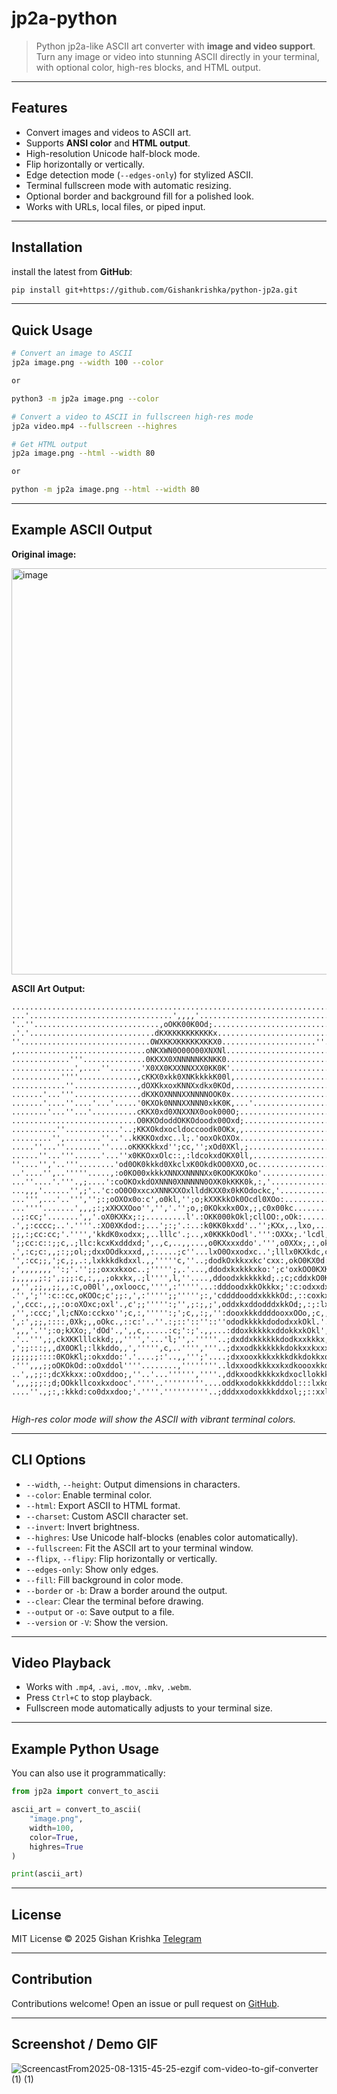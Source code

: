 # jp2a-python

> Python jp2a-like ASCII art converter with **image and video support**.
> Turn any image or video into stunning ASCII directly in your terminal, with optional color, high-res blocks, and HTML output.

---

## Features

* Convert images and videos to ASCII art.
* Supports **ANSI color** and **HTML output**.
* High-resolution Unicode half-block mode.
* Flip horizontally or vertically.
* Edge detection mode (`--edges-only`) for stylized ASCII.
* Terminal fullscreen mode with automatic resizing.
* Optional border and background fill for a polished look.
* Works with URLs, local files, or piped input.

---

## Installation

install the latest from **GitHub**:

```bash
pip install git+https://github.com/Gishankrishka/python-jp2a.git
```

---

## Quick Usage

```bash
# Convert an image to ASCII
jp2a image.png --width 100 --color

or

python3 -m jp2a image.png --color

# Convert a video to ASCII in fullscreen high-res mode
jp2a video.mp4 --fullscreen --highres

# Get HTML output
jp2a image.png --html --width 80

or

python -m jp2a image.png --html --width 80

```

---

## Example ASCII Output

**Original image:**

<img width="1212" height="650" alt="image" src="https://github.com/user-attachments/assets/69bc0bba-aa7b-48cb-9f0b-9d61b4b8d9f6" />


**ASCII Art Output:**

```
...............................................................................'
...'................................',,,,'......................................
'..''............................,oOKK00K0Od;...................................
.'.'............................dKXKKKKKKKKKKx..................................
''.............................OWXKKXKKKKKXKKX0.....................''..........
,.............................oNKXWN0O00O00XNXNl................................
.............'''..............0KKXX0XNNNNNKKNKK0................................
..............',....''.......'X0XX0KXXNNXXX0KK0K'...............................
...........''''.............,cKKX0xkk0XNKkkkkK00l,..............................
............''..............,dOXKkxoxKNNXxdkx0KOd,..............................
.......'...'''...............dKXKOXNNNXXNNNNOOK0x...............................
.......'....''....'...'.....'0KXOk0NNNXXNNN0xkK0K,...'..........................
........'...''...'..........cKKX0xd0XNXXNX0ook000O;.............................
............................O0KKOdoddOKKOdoodx00Oxd;............................
..........''............'..;KKXOkdxocldoccoodk0OKx,,............................
.........'',........''..'..kKKKOxdxc..l;.'ooxOkOXOx.............................
.....''...''........''....oKKKKkkxd'';cc,'';xOd0XKl,;...........................
......''...'''......'...''x0KKOxxOlc::,:ldcokxdOKX0ll,..........................
''....'','..'''........'od0OK0kkkd0XkclxK0OkdkOO0XXO,oc.........................
..'....'',..'''''.....,:o0KO00xkkkXNNXXNNNNXx0KOOKXKOko'........................
...''....'.'''.,;....':coOKOxkdOXNNN0XNNNNN0OXK0kKKK0k,:,'......................
...,,,'......'',;'..'c:oO0O0xxcxXNNKXXOxllddKXX0x0kKOdockc,'....................
...''',...'..''','';:;oOXOx0o:c',o0kl,'';o;kXXKkkOk0Ocdl0XOo:...................
...''''.......',,,;:;xXKXXOoo'','','.'';o,;0KOkxkx0Ox,;,c0x00kc.................
..;:cc;'.......',,'.oX0KXKx;:;.........l'.:OKK000kOkl;cllOO:,oOk:...............
.',;:cccc;..'.''''.:XO0XKdod:;...';:;'.:..:k0KK0kxdd'..'';KXx,.,lxo,............
;;,:;cc:cc;'.'''','kkdK0xodxx;,..lllc'.;..,x0KKKkOodl'.''':OXXx;.'lcdl,..'......
';;cc:c::;;c,.;llc:kcxKxdddxd;',.,c,..,,...,o0KXxxxddo'.''',o0XXx;,:,okd:''',,',
.',:c;c:,,;:;;ol;;dxxOOdkxxxd,,:.....;c''...lxO0Oxxodxc..';lllx0KXkdc,ck0d:;;,'.
'',:cc;;,';c,;,.:,lxkkkdkdxxl.,,'''''c,''..;dodkOxkkxxkc'cxx:,okO0KX0d:;dK0l,,,,
,',,,,,,,'':;'.'';;;oxxxkxoc..;''''';,.'...,ddodxkxkkkxko:';c'oxkOO0KXKkldKXx:cc
;,,,,,;:;',;;;:c,:,,,;okxkx,.;l'''',l,''....,ddoodxkkkkkkd;.;c;cddxkO0KXXO0XNk;;
,,'',;;,,;;,,:c,o00l',,oxloocc,'''',:'''''...:dddoodxkkOkkkx;':c:odxxdxO0KKXXXd;
.'',';'':c::cc,oKOOc;c';;:,',:''''';;''''';:,'cddddooddxkkkkOd:,::coxkxxdxk0K0Kx
,',ccc:,,;,:o:oXOxc;oxl'.,c';;''''':;'',;:;,;',oddxkxddodddxkkOd;,:;:lxkkxolclOK
,'',:ccc;',l;cNXo:cckxo'';c,:,''''':;';c,,:;,'':dooxkkkddddooxxOOo,;c,,;,,';codk
',:',;;,::::,0Xk;,,oOkc.,::c:'..''.:;::'::''::''ododkkkkkdododxxkOkl.'......';:c
',,,'.'';:o;kXXo;,'dOd'.,',,c,.....:c;':;'.,,...:ddoxkkkkkxddokkxkOkl',olloc'';l
.'..''',;,ckXKKlllckkd;,,'''','...'l;'',.'''''..;dxddxkkkkkkdodkxxkkkx,dkkkkkdlo
,';;:::;,,dX0OKl;:lkkddo,,',''''',c,..'''','''..;dxxodkkkkkkkdokkxxkxxxkxdxkkxxo
;;;;;;::::0KOkKl;:okxddo:'.'....;:'..,,''';'....;dxxooxkkkxkkkdkkdokkxodkxoxkxdd
.''',,,;;oOKOkOd::oOxddol''''........,''''''''..ldxxoodkkkxxkxdkoooxkkd;codoxxdo
..',,;;:;dcXkkxx::oOxddoo;,''..'...'''''',''''.,ddkxoodkkkkxkdxocllokkkl::cllxdl
',,,;;;:;d;OOkkllcoxkxdooc'.''''..'''''''''....oddkxodokkkkdddol:::lxkdl:ccccooc
....''.,;:,:kkkd:co0dxxdoo;'.''''.''''''''''..;dddxxodoxkkkddxol;;::xxlcc::::cc;
                               
```

*High-res color mode will show the ASCII with vibrant terminal colors.*

---

## CLI Options

* `--width`, `--height`: Output dimensions in characters.
* `--color`: Enable terminal color.
* `--html`: Export ASCII to HTML format.
* `--charset`: Custom ASCII character set.
* `--invert`: Invert brightness.
* `--highres`: Use Unicode half-blocks (enables color automatically).
* `--fullscreen`: Fit the ASCII art to your terminal window.
* `--flipx`, `--flipy`: Flip horizontally or vertically.
* `--edges-only`: Show only edges.
* `--fill`: Fill background in color mode.
* `--border` or `-b`: Draw a border around the output.
* `--clear`: Clear the terminal before drawing.
* `--output` or `-o`: Save output to a file.
* `--version` or `-V`: Show the version.

---

## Video Playback

* Works with `.mp4`, `.avi`, `.mov`, `.mkv`, `.webm`.
* Press `Ctrl+C` to stop playback.
* Fullscreen mode automatically adjusts to your terminal size.

---

## Example Python Usage

You can also use it programmatically:

```python
from jp2a import convert_to_ascii

ascii_art = convert_to_ascii(
    "image.png",
    width=100,
    color=True,
    highres=True
)

print(ascii_art)
```

---

## License

MIT License © 2025 Gishan Krishka
[Telegram](https://t.me/KrishDev)

---

## Contribution

Contributions welcome! Open an issue or pull request on [GitHub](https://github.com/GishanKrishka/python-jp2a).

---

## Screenshot / Demo GIF 

![ScreencastFrom2025-08-1315-45-25-ezgif com-video-to-gif-converter (1) (1)](https://github.com/user-attachments/assets/fe2c1759-2a57-484a-9bf2-386d26525513)

